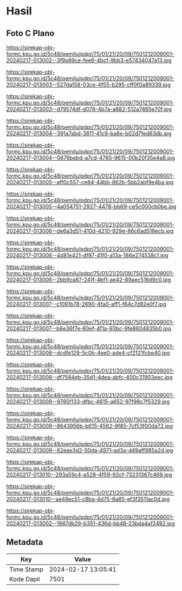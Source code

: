 # Hasil

## Foto C Plano

https://sirekap-obj-formc.kpu.go.id/5c48/pemilu/pdpr/75/01/21/20/09/7501212009001-20240217-013002--3f9a89ce-fee6-4bcf-9bb3-e57434047a13.jpg

https://sirekap-obj-formc.kpu.go.id/5c48/pemilu/pdpr/75/01/21/20/09/7501212009001-20240217-013003--527da158-03ce-4f55-b295-cff0f0a89339.jpg

https://sirekap-obj-formc.kpu.go.id/5c48/pemilu/pdpr/75/01/21/20/09/7501212009001-20240217-013003--d79574df-d078-4b7a-a882-512a7465e70f.jpg

https://sirekap-obj-formc.kpu.go.id/5c48/pemilu/pdpr/75/01/21/20/09/7501212009001-20240217-013004--391a7abd-3811-41c9-ba8e-b02d7fed63db.jpg

https://sirekap-obj-formc.kpu.go.id/5c48/pemilu/pdpr/75/01/21/20/09/7501212009001-20240217-013004--0676bebd-a7cd-4765-9615-00b20f35e4a8.jpg

https://sirekap-obj-formc.kpu.go.id/5c48/pemilu/pdpr/75/01/21/20/09/7501212009001-20240217-013005--aff0c557-ce84-44bb-862b-5bb2abf9e4ba.jpg

https://sirekap-obj-formc.kpu.go.id/5c48/pemilu/pdpr/75/01/21/20/09/7501212009001-20240217-013005--4a054751-2927-4478-bb69-ce5c000cb0be.jpg

https://sirekap-obj-formc.kpu.go.id/5c48/pemilu/pdpr/75/01/21/20/09/7501212009001-20240217-013006--de6a3d51-410d-4210-929e-86c6ad518ecb.jpg

https://sirekap-obj-formc.kpu.go.id/5c48/pemilu/pdpr/75/01/21/20/09/7501212009001-20240217-013006--4d81e421-df97-41f0-a13a-186e274538c1.jpg

https://sirekap-obj-formc.kpu.go.id/5c48/pemilu/pdpr/75/01/21/20/09/7501212009001-20240217-013006--2bb9ca67-241f-4bf1-ae42-89aec516d9c0.jpg

https://sirekap-obj-formc.kpu.go.id/5c48/pemilu/pdpr/75/01/21/20/09/7501212009001-20240217-013007--c1091b78-2690-4fa0-aff1-f64c7d82e0f7.jpg

https://sirekap-obj-formc.kpu.go.id/5c48/pemilu/pdpr/75/01/21/20/09/7501212009001-20240217-013007--b6e36f7e-60ef-4f1a-93bc-9fe8604835b0.jpg

https://sirekap-obj-formc.kpu.go.id/5c48/pemilu/pdpr/75/01/21/20/09/7501212009001-20240217-013008--dcdfe129-5c0b-4ee0-ade4-cf2121fcbe40.jpg

https://sirekap-obj-formc.kpu.go.id/5c48/pemilu/pdpr/75/01/21/20/09/7501212009001-20240217-013008--df7584eb-35d1-4dea-abfc-400c31903eec.jpg

https://sirekap-obj-formc.kpu.go.id/5c48/pemilu/pdpr/75/01/21/20/09/7501212009001-20240217-013009--9785f133-dfbc-4615-a652-97f98c7f5329.jpg

https://sirekap-obj-formc.kpu.go.id/5c48/pemilu/pdpr/75/01/21/20/09/7501212009001-20240217-013009--8643956b-b615-4562-9f85-7cf53f00da72.jpg

https://sirekap-obj-formc.kpu.go.id/5c48/pemilu/pdpr/75/01/21/20/09/7501212009001-20240217-013009--82eae3d2-50da-4971-ad3a-d49aff985a2d.jpg

https://sirekap-obj-formc.kpu.go.id/5c48/pemilu/pdpr/75/01/21/20/09/7501212009001-20240217-013010--293a59c4-a528-4f59-92cf-73231367c469.jpg

https://sirekap-obj-formc.kpu.go.id/5c48/pemilu/pdpr/75/01/21/20/09/7501212009001-20240217-013010--ae48ec51-c8ba-4d75-8a85-ef3f3511ac0d.jpg

https://sirekap-obj-formc.kpu.go.id/5c48/pemilu/pdpr/75/01/21/20/09/7501212009001-20240217-013002--1987db29-b351-436d-bb48-23bda4af2492.jpg


## Metadata

| Key        | Value               |
| ---------- | ------------------- |
| Time Stamp | 2024-02-17 13:05:41 |
| Kode Dapil | 7501                |



